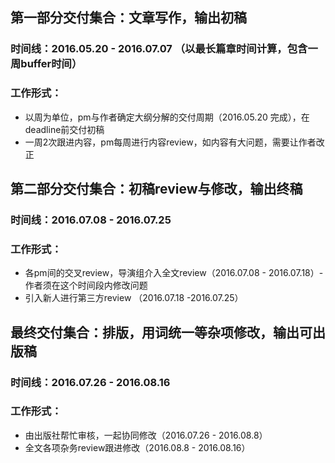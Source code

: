 ## 第一部分交付集合：文章写作，输出初稿 
### 时间线：2016.05.20 - 2016.07.07 （以最长篇章时间计算，包含一周buffer时间）
### 工作形式：
- 以周为单位，pm与作者确定大纲分解的交付周期（2016.05.20 完成），在deadline前交付初稿
- 一周2次跟进内容，pm每周进行内容review，如内容有大问题，需要让作者改正

## 第二部分交付集合：初稿review与修改，输出终稿
### 时间线：2016.07.08 - 2016.07.25
### 工作形式：
- 各pm间的交叉review，导演组介入全文review（2016.07.08 - 2016.07.18）- 作者须在这个时间段内修改问题
- 引入新人进行第三方review （2016.07.18 -2016.07.25）


## 最终交付集合：排版，用词统一等杂项修改，输出可出版稿
### 时间线：2016.07.26 - 2016.08.16
### 工作形式：
- 由出版社帮忙审核，一起协同修改（2016.07.26 - 2016.08.8）
- 全文各项杂务review跟进修改（2016.08.8 - 2016.08.16）
